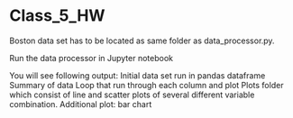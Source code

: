 # Class_5_HW



Boston data set has to be located as same folder as data_processor.py.

Run the data processor in Jupyter notebook

You will see following output:
Initial data set run in pandas dataframe
Summary of data
Loop that run through each column and plot
Plots folder which consist of line and scatter plots of several different variable combination.
Additional plot: bar chart 
